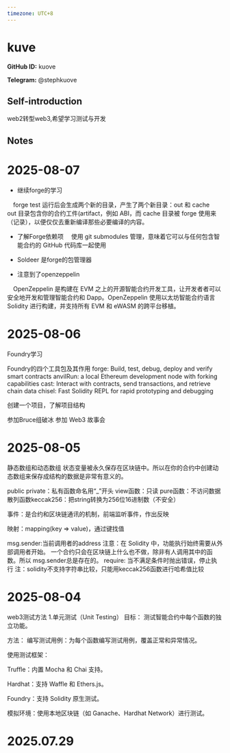 ```yaml
---
timezone: UTC+8
---
```


# kuve

**GitHub ID:** kuove

**Telegram:** @stephkuove

## Self-introduction

web2转型web3,希望学习测试与开发

## Notes

<!-- Content_START -->
# 2025-08-07

- 继续forge的学习

&emsp;forge test 运行后会生成两个新的目录，产生了两个新目录：out 和 cache
&emsp;out 目录包含你的合约工件(artifact，例如 ABI，而 cache 目录被 forge 使用来（记录），以便仅仅去重新编译那些必要编译的内容。

- 了解Forge依赖项
&emsp;使用 git submodules 管理，意味着它可以与任何包含智能合约的 GitHub 代码库一起使用

- Soldeer 是forge的包管理器

- 注意到了openzeppelin

&emsp;OpenZeppelin 是构建在 EVM 之上的开源智能合约开发工具，让开发者者可以安全地开发和管理智能合约和 Dapp。OpenZeppelin 使用以太坊智能合约语言 Solidity 进行构建，并支持所有 EVM 和 eWASM 的跨平台移植。

# 2025-08-06

Foundry学习

Foundry的四个工具包及其作用
forge:       Build, test, debug, deploy and verify smart contracts
anvilRun: a local Ethereum development node with forking capabilities
cast:        Interact with contracts, send transactions, and retrieve chain data
chisel:      Fast Solidity REPL for rapid prototyping and debugging

创建一个项目，了解项目结构

参加Bruce组破冰
参加 Web3 故事会

# 2025-08-05

静态数组和动态数组
状态变量被永久保存在区块链中。所以在你的合约中创建动态数组来保存成结构的数据是非常有意义的。

public
private：私有函数命名用“_”开头
view函数：只读
pure函数：不访问数据
散列函数keccak256：把string转换为256位16进制数（不安全）

事件：是合约和区块链通讯的机制，前端监听事件，作出反映

映射：mapping(key => value)，通过键找值

msg.sender:当前调用者的address
注意：在 Solidity 中，功能执行始终需要从外部调用者开始。 一个合约只会在区块链上什么也不做，除非有人调用其中的函数。所以 msg.sender总是存在的。
require: 当不满足条件时抛出错误，停止执行
注：solidity不支持字符串比较，只能用keccak256函数进行哈希值比较

# 2025-08-04

web3测试方法
1.单元测试（Unit Testing）
目标：
测试智能合约中每个函数的独立功能。

方法：
编写测试用例：为每个函数编写测试用例，覆盖正常和异常情况。

使用测试框架：

Truffle：内置 Mocha 和 Chai 支持。

Hardhat：支持 Waffle 和 Ethers.js。

Foundry：支持 Solidity 原生测试。

模拟环境：使用本地区块链（如 Ganache、Hardhat Network）进行测试。


# 2025.07.29


<!-- Content_END -->
